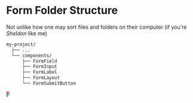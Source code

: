 # Form Folder Structure

Not unlike how one may sort files and folders on their computer (if you're *Sheldon* like me)

```html {3|4|5|6|7|8|3-8}
my-project/
  ├── ...
  └── components/
      ├── FormField
      ├── FormInput
      ├── FormLabel
      ├── FormLayout
      └── FormSubmitButton
```

<div v-after>
  <a
    href="https://www.figma.com/file/XWEt8IW9iPcBPjlI8fonZ6/How-Design-Can-Lead-Frontend-Development"
    target="_blank"
    alt="Figma design for form component"
    class="mr-1 text-xl icon-btn opacity-50 !border-none !hover:text-white"
  >
  <svg xmlns="http://www.w3.org/2000/svg" width="0.67em" height="1em" preserveAspectRatio="xMidYMid meet" viewBox="0 0 256 384"><path fill="#0ACF83" d="M64 384c35.328 0 64-28.672 64-64v-64H64c-35.328 0-64 28.672-64 64s28.672 64 64 64Z"/><path fill="#A259FF" d="M0 192c0-35.328 28.672-64 64-64h64v128H64c-35.328 0-64-28.672-64-64Z"/><path fill="#F24E1E" d="M0 64C0 28.672 28.672 0 64 0h64v128H64C28.672 128 0 99.328 0 64Z"/><path fill="#FF7262" d="M128 0h64c35.328 0 64 28.672 64 64s-28.672 64-64 64h-64V0Z"/><path fill="#1ABCFE" d="M256 192c0 35.328-28.672 64-64 64s-64-28.672-64-64s28.672-64 64-64s64 28.672 64 64Z"/></svg>
  </a>
</div>

<!--

- [Le Wagon City Guide](https://github.com/mirhamasala/lw_city_guide/tree/master/app/assets/stylesheets/components)
- [TourHero](https://github.com/mirhamasala/tourhero/tree/master/app/assets/stylesheets/components)

-->
